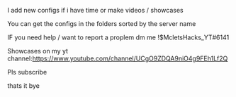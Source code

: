 I add new configs if i have time or make videos / showcases

You can get the configs in the folders sorted by the server name

IF you need help / want to report a proplem dm me !$McletsHacks_YT#6141

Showcases on my yt channel:https://www.youtube.com/channel/UCgO9ZDQA9niO4g9FEh1Lf2Q           
                  
Pls subscribe

thats it bye
